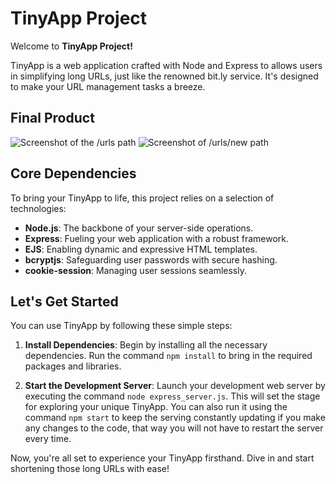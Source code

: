 # TinyApp Project

Welcome to **TinyApp Project!**

TinyApp is a web application crafted with Node and Express to allows users in simplifying long URLs, just like the renowned bit.ly service. It's designed to make your URL management tasks a breeze.

## Final Product

![Screenshot of the /urls path](https://user-images.githubusercontent.com/101762106/266916086-9825f9ea-1828-4080-beaa-b3ee0ed3c2f4.png) <!-- Replace with your project's actual screenshot -->
![Screenshot of /urls/new path](https://user-images.githubusercontent.com/101762106/266915958-7448a3a0-6c37-4946-9af5-768981d91390.png) <!-- Replace with your project's actual screenshot -->

## Core Dependencies

To bring your TinyApp to life, this project relies on a selection of technologies:

- **Node.js**: The backbone of your server-side operations.
- **Express**: Fueling your web application with a robust framework.
- **EJS**: Enabling dynamic and expressive HTML templates.
- **bcryptjs**: Safeguarding user passwords with secure hashing.
- **cookie-session**: Managing user sessions seamlessly.

## Let's Get Started

You can use TinyApp by following these simple steps:

1. **Install Dependencies**: Begin by installing all the necessary dependencies. Run the command `npm install` to bring in the required packages and libraries.

2. **Start the Development Server**: Launch your development web server by executing the command `node express_server.js`. This will set the stage for exploring your unique TinyApp. You can also run it using the command `npm start` to keep the serving constantly updating if you make any changes to the code, that way you will not have to restart the server every time. 

Now, you're all set to experience your TinyApp firsthand. Dive in and start shortening those long URLs with ease!
